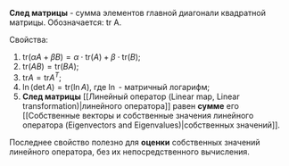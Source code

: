 **След матрицы** - сумма элементов главной диагонали квадратной матрицы. Обозначается: tr A.

Свойства:
1. $\text{tr}(\alpha A + \beta B) = \alpha\cdot\text{tr}(A) + \beta\cdot\text{tr}(B)$;
2. $\text{tr}(AB) = \text{tr}(BA)$;
3. $\text{tr}A = \text{tr}A^T$;
4. $\ln(\det A)=\text{tr}(\ln A)$, где $\ln$ - матричный логарифм;
5. **След матрицы** [[Линейный оператор (Linear map, Linear transformation)|линейного оператора]] равен **сумме** его [[Собственные векторы и собственные значения линейного оператора (Eigenvectors and Eigenvalues)|собственных значений]].

Последнее свойство полезно для **оценки** собственных значений линейного оператора, без их непосредственного вычисления.